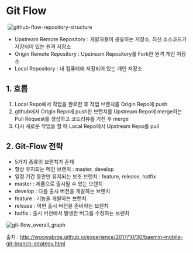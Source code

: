 # Git Flow

​	![github-flow-repository-structure](http://woowabros.github.io/img/2017-10-30/github-flow_repository_structure.png)

* Upstream Remote Repository : 개발자들이 공유하는 저장소, 최신 소스코드가 저장되어 있는 원격 저장소
* Origin Remote Repository : Upstream Repository를 Fork한 원격 개인 저장소
* Local Repository : 내 컴퓨터에 저장되어 있는 개인 저장소

## 1. 흐름

1. Local Repo에서 작업을 완료한 후 작업 브랜치를 Origin Repo에 push
2. github에서 Origin Repo에 push한 브랜치를 Upstream Repo에 merge하는 Pull Request를 생성하고 코드리뷰를 거친 후 merge
3. 다시 새로운 작업을 할 때 Local Repo에서 Upstream Repo를 pull

## 2. Git-Flow 전략

* 5가지 종류의 브랜치가 존재
* 항상 유지되는 메인 브랜치 : master, develop
* 일정 기간 동안만 유지되는 보조 브랜치 : feature, release, hotfix
* master : 제품으로 출시될 수 있는 브랜치
* develop : 다음 출시 버전을 개발하는 브랜치
* feature : 기능을 개발하는 브랜치
* release : 이번 출시 버전을 준비하는 브랜치
* hotfix : 출시 버전에서 발생한 버그를 수정하는 브랜치

![git-flow_overall_graph](http://woowabros.github.io/img/2017-10-30/git-flow_overall_graph.png)

출처 : http://woowabros.github.io/experience/2017/10/30/baemin-mobile-git-branch-strategy.html